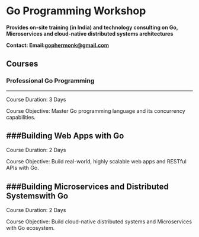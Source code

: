 # Go Programming Workshop

**Provides on-site training (in India) and technology consulting on Go, Microservices and cloud-native distributed systems architectures** 

**Contact: Email:gophermonk@gmail.com**  


## Courses
### Professional Go Programming 
-------------------------------
Course Duration:  3 Days

Course Objective: Master Go programming language and its concurrency capabilities.

###Building Web Apps with Go
----------------------------
Course Duration:  2 Days

Course Objective: Build real-world, highly scalable web apps and RESTful APIs with Go.

###Building Microservices and Distributed Systemswith Go
--------------------------------------------------------
Course Duration:  2 Days

Course Objective: Build cloud-native distributed systems and Microservices with Go ecosystem.
